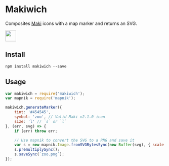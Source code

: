 # Makiwich

Composites [Maki](https://mapbox.com/maki) icons with a map marker and returns an SVG.

<img src='https://cldup.com/Kx4BlRdfDs.png' height='34px' />

## Install

```
npm install makiwich --save
```

## Usage

```js
var makiwich = require('makiwich');
var mapnik = require('mapnik');

makiwich.generateMarker({
    tint: '#454545',
    symbol: 'zoo', // Valid Maki v2.1.0 icon
    size: 'l' // `s` or `l`
}, (err, svg) => {
    if (err) throw err;

    // Use mapnik to convert the SVG to a PNG and save it
    var s = new mapnik.Image.fromSVGBytesSync(new Buffer(svg), { scale: 2 });
    s.premultiplySync();
    s.saveSync(`zoo.png`);
});
```
